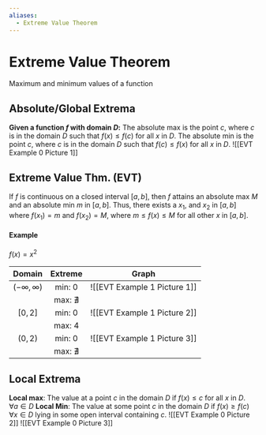 ```yaml
---
aliases:
  - Extreme Value Theorem
---
```

# Extreme Value Theorem
Maximum and minimum values of a function

## Absolute/Global Extrema
**Given a function $f$ with domain $D$:**
The absolute max is the point $c$, where $c$ is in the domain $D$ such that $f(x)\leq f(c)$ for all $x$ in $D$.
The absolute min is the point $c$, where $c$ is in the domain $D$ such that $f(c)\leq f(x)$ for all $x$ in $D$.
![[EVT Example 0 Picture 1]]
## Extreme Value Thm. (EVT)
If $f$ is continuous on a closed interval $[a,b]$, then $f$ attains an absolute max $M$ and an absolute min $m$ in $[a,b]$. Thus, there exists a $x_1$, and $x_2$ in $[a,b]$ where $f(x_1)=m$ and $f(x_2)=M$, where $m\leq f(x) \leq M$ for all other $x$ in $[a,b]$.
#### Example
$f(x)=x^2$

|       Domain        |     Extreme     |            Graph             |
|:-------------------:|:---------------:|:----------------------------:|
| $(-\infty, \infty)$ |     min: 0      | ![[EVT Example 1 Picture 1]] |
|                     | max: $\nexists$ |                              |
|       $[0,2]$       |     min: 0      | ![[EVT Example 1 Picture 2]] |
|                     |     max: 4      |                              |
|       $(0,2)$       |     min: 0      | ![[EVT Example 1 Picture 3]] |
|                     | max: $\nexists$ |                              |
## Local Extrema
**Local max**: The value at a point $c$ in the domain $D$ if $f(x)\leq c$ for all $x$ in $D$.
$\forall a \in D$
**Local Min**: The value at some point $c$ in the domain $D$ if $f(x)\geq f(c)$ $\forall x \in D$ lying in some open interval containing $c$.
![[EVT Example 0 Picture 2]]
![[EVT Example 0 Picture 3]]